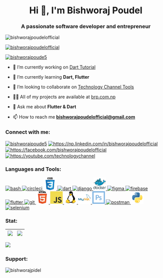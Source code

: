 <h1 align="center">Hi 👋, I'm Bishworaj Poudel</h1>
<h3 align="center">A passionate software developer and entrepreneur</h3>

<p align="left"> <img src="https://komarev.com/ghpvc/?username=bishworajpoudelofficial&label=Profile%20views&color=0e75b6&style=flat" alt="bishworajpoudelofficial" /> </p>

<p align="left"> <a href="https://github.com/ryo-ma/github-profile-trophy"><img src="https://github-profile-trophy.vercel.app/?username=bishworajpoudelofficial" alt="bishworajpoudelofficial" /></a> </p>

<p align="left"> <a href="https://twitter.com/bishworajpoude5" target="blank"><img src="https://img.shields.io/twitter/follow/bishworajpoude5?logo=twitter&style=for-the-badge" alt="bishworajpoude5" /></a> </p>

- 🔭 I’m currently working on [Dart Tutorial](https://dart-tutorial.com/)

- 🌱 I’m currently learning **Dart, Flutter**

- 👯 I’m looking to collaborate on [Technology Channel Tools](https://github.com/technologychannel/UsefulTools)

- 👨‍💻 All of my projects are available at [brp.com.np](https://brp.com.np)

- 💬 Ask me about **Flutter & Dart**

- 📫 How to reach me **bishworajpoudelofficial@gmail.com**

<h3 align="left">Connect with me:</h3>
<p align="left">
<a href="https://twitter.com/bishworajpoude5" target="blank"><img align="center" src="https://raw.githubusercontent.com/rahuldkjain/github-profile-readme-generator/master/src/images/icons/Social/twitter.svg" alt="bishworajpoude5" height="30" width="40" /></a>
<a href="https://linkedin.com/in/https://np.linkedin.com/in/bishworajpoudelofficial" target="blank"><img align="center" src="https://raw.githubusercontent.com/rahuldkjain/github-profile-readme-generator/master/src/images/icons/Social/linked-in-alt.svg" alt="https://np.linkedin.com/in/bishworajpoudelofficial" height="30" width="40" /></a>
<a href="https://fb.com/https://facebook.com/bishworajpoudelofficial" target="blank"><img align="center" src="https://raw.githubusercontent.com/rahuldkjain/github-profile-readme-generator/master/src/images/icons/Social/facebook.svg" alt="https://facebook.com/bishworajpoudelofficial" height="30" width="40" /></a>
<a href="https://www.youtube.com/c/https://youtube.com/technologychannel" target="blank"><img align="center" src="https://raw.githubusercontent.com/rahuldkjain/github-profile-readme-generator/master/src/images/icons/Social/youtube.svg" alt="https://youtube.com/technologychannel" height="30" width="40" /></a>
</p>

<h3 align="left">Languages and Tools:</h3>
<p align="left"> <a href="https://www.gnu.org/software/bash/" target="_blank" rel="noreferrer"> <img src="https://www.vectorlogo.zone/logos/gnu_bash/gnu_bash-icon.svg" alt="bash" width="40" height="40"/> </a> <a href="https://circleci.com" target="_blank" rel="noreferrer"> <img src="https://www.vectorlogo.zone/logos/circleci/circleci-icon.svg" alt="circleci" width="40" height="40"/> </a> <a href="https://www.w3schools.com/css/" target="_blank" rel="noreferrer"> <img src="https://raw.githubusercontent.com/devicons/devicon/master/icons/css3/css3-original-wordmark.svg" alt="css3" width="40" height="40"/> </a> <a href="https://dart.dev" target="_blank" rel="noreferrer"> <img src="https://www.vectorlogo.zone/logos/dartlang/dartlang-icon.svg" alt="dart" width="40" height="40"/> </a> <a href="https://www.djangoproject.com/" target="_blank" rel="noreferrer"> <img src="https://cdn.worldvectorlogo.com/logos/django.svg" alt="django" width="40" height="40"/> </a> <a href="https://www.docker.com/" target="_blank" rel="noreferrer"> <img src="https://raw.githubusercontent.com/devicons/devicon/master/icons/docker/docker-original-wordmark.svg" alt="docker" width="40" height="40"/> </a> <a href="https://www.figma.com/" target="_blank" rel="noreferrer"> <img src="https://www.vectorlogo.zone/logos/figma/figma-icon.svg" alt="figma" width="40" height="40"/> </a> <a href="https://firebase.google.com/" target="_blank" rel="noreferrer"> <img src="https://www.vectorlogo.zone/logos/firebase/firebase-icon.svg" alt="firebase" width="40" height="40"/> </a> <a href="https://flutter.dev" target="_blank" rel="noreferrer"> <img src="https://www.vectorlogo.zone/logos/flutterio/flutterio-icon.svg" alt="flutter" width="40" height="40"/> </a> <a href="https://git-scm.com/" target="_blank" rel="noreferrer"> <img src="https://www.vectorlogo.zone/logos/git-scm/git-scm-icon.svg" alt="git" width="40" height="40"/> </a> <a href="https://www.w3.org/html/" target="_blank" rel="noreferrer"> <img src="https://raw.githubusercontent.com/devicons/devicon/master/icons/html5/html5-original-wordmark.svg" alt="html5" width="40" height="40"/> </a> <a href="https://developer.mozilla.org/en-US/docs/Web/JavaScript" target="_blank" rel="noreferrer"> <img src="https://raw.githubusercontent.com/devicons/devicon/master/icons/javascript/javascript-original.svg" alt="javascript" width="40" height="40"/> </a> <a href="https://www.linux.org/" target="_blank" rel="noreferrer"> <img src="https://raw.githubusercontent.com/devicons/devicon/master/icons/linux/linux-original.svg" alt="linux" width="40" height="40"/> </a> <a href="https://www.mysql.com/" target="_blank" rel="noreferrer"> <img src="https://raw.githubusercontent.com/devicons/devicon/master/icons/mysql/mysql-original-wordmark.svg" alt="mysql" width="40" height="40"/> </a> <a href="https://www.photoshop.com/en" target="_blank" rel="noreferrer"> <img src="https://raw.githubusercontent.com/devicons/devicon/master/icons/photoshop/photoshop-line.svg" alt="photoshop" width="40" height="40"/> </a> <a href="https://postman.com" target="_blank" rel="noreferrer"> <img src="https://www.vectorlogo.zone/logos/getpostman/getpostman-icon.svg" alt="postman" width="40" height="40"/> </a> <a href="https://www.python.org" target="_blank" rel="noreferrer"> <img src="https://raw.githubusercontent.com/devicons/devicon/master/icons/python/python-original.svg" alt="python" width="40" height="40"/> </a> <a href="https://www.selenium.dev" target="_blank" rel="noreferrer"> <img src="https://raw.githubusercontent.com/detain/svg-logos/780f25886640cef088af994181646db2f6b1a3f8/svg/selenium-logo.svg" alt="selenium" width="40" height="40"/> </a> </p>


<h3 align="left">Stat:</h3>

![](https://github-readme-stats.vercel.app/api?username=bishworajpoudelofficial&show_icons=true&locale=en)|![](https://github-readme-stats.vercel.app/api/top-langs?username=bishworajpoudelofficial&show_icons=true&locale=en&layout=compact)|
|-|-|

![](https://github-readme-streak-stats.herokuapp.com/?user=bishworajpoudelofficial&)

<h3 align="left">Support:</h3>
<p><a href="https://www.buymeacoffee.com/bishworajpidel"> <img align="left" src="https://cdn.buymeacoffee.com/buttons/v2/default-yellow.png" height="50" width="210" alt="bishworajpidel" /></a></p>


